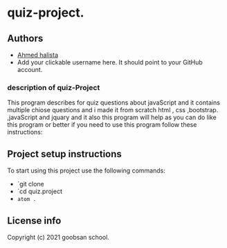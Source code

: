# quiz-project.

## Authors
- [Ahmed halista](https://github.com/halista11)
- Add your clickable username here. It should point to your GitHub account.

### description of quiz-Project
This program describes for quiz questions about javaScript and it contains multiple chiose questions and i made it from scratch  html , css ,bootstrap. ,javaScript and jquary and it also this program will help as you can do like this program or better if you need to use this program follow these instructions:

## Project setup instructions
To start using this project use the following commands:
- `git clone 
- `cd quiz.project
- `atom .`



## License info

Copyright (c) 2021 goobsan school.
